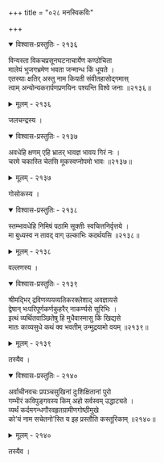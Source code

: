 +++
title = "०२८ मनस्विकविः"

+++



<details open><summary>विश्वास-प्रस्तुतिः - २१३६</summary>

विन्यस्ता विकचप्रसूनघटनाचार्येण कण्ठोचिता  
मालेयं भुजगभ्रमेण भवता जन्मान्ध किं धूयते ।  
एतस्याः क्षतिर् अस्तु नाम कियती संवीतहासोद्गमास्  
त्वाम् अन्योन्यकरार्पणप्रणयिनः पश्यन्ति विश्वे जनाः ॥२१३६॥
</details>

<details><summary>मूलम् - २१३६</summary>

विन्यस्ता विकचप्रसूनघटनाचार्येण कण्ठोचिता  
मालेयं भुजगभ्रमेण भवता जन्मान्ध किं धूयते ।  
एतस्याः क्षतिर् अस्तु नाम कियती संवीतहासोद्गमास्  
त्वाम् अन्योन्यकरार्पणप्रणयिनः पश्यन्ति विश्वे जनाः ॥२१३६॥
</details>


जलचन्द्रस्य ।  



<details open><summary>विश्वास-प्रस्तुतिः - २१३७</summary>

अवधेहि क्षणम् एहि भ्रातर् भावज्ञ भावय गिरं नः ।  
चरमे चकास्ति चेतसि मूकस्वप्नोपमो भावः ॥२१३७॥
</details>

<details><summary>मूलम् - २१३७</summary>

अवधेहि क्षणम् एहि भ्रातर् भावज्ञ भावय गिरं नः ।  
चरमे चकास्ति चेतसि मूकस्वप्नोपमो भावः ॥२१३७॥
</details>


गोसोकस्य ।  



<details open><summary>विश्वास-प्रस्तुतिः - २१३८</summary>

स्तम्भावधेहि निमिषं पठामि सूक्तीः स्वचित्तनिर्वृत्तये ।  
मा बुध्यस्व न तावद् वाग् उल्काभिः कदर्थयसि ॥२१३८॥
</details>

<details><summary>मूलम् - २१३८</summary>

स्तम्भावधेहि निमिषं पठामि सूक्तीः स्वचित्तनिर्वृत्तये ।  
मा बुध्यस्व न तावद् वाग् उल्काभिः कदर्थयसि ॥२१३८॥
</details>


वल्लणस्य ।  



<details open><summary>विश्वास-प्रस्तुतिः - २१३९</summary>

श्रीमद्भिर् द्रविणव्ययव्यतिकरक्लेशाद् अवज्ञायसे  
द्वेषान् भःपरिपूर्णकर्णकुहरैर् नाकर्ण्यसे सूरिभिः ।  
इत्थं व्यर्थितवाञ्छितेषु हि मुधैवास्मासु किं खिद्यसे  
मातः काव्यसुधे कथं क्व भवतीम् उन्मुद्रयामो वयम् ॥२१३९॥
</details>

<details><summary>मूलम् - २१३९</summary>

श्रीमद्भिर् द्रविणव्ययव्यतिकरक्लेशाद् अवज्ञायसे  
द्वेषान् भःपरिपूर्णकर्णकुहरैर् नाकर्ण्यसे सूरिभिः ।  
इत्थं व्यर्थितवाञ्छितेषु हि मुधैवास्मासु किं खिद्यसे  
मातः काव्यसुधे कथं क्व भवतीम् उन्मुद्रयामो वयम् ॥२१३९॥
</details>


तस्यैव ।  



<details open><summary>विश्वास-प्रस्तुतिः - २१४०</summary>

अर्वाचीनवचः प्रपञ्चसुखिनां दुःशिक्षितानां पुरो   
गम्भीरं कविपुङ्गवस्य किम् अहो सर्वस्वम् उद्धाट्यते ।  
व्यर्थं कर्दमगन्धगौरवहृतग्रामीणगोष्ठीमुखे   
को’यं नाम सचेतनो’स्ति य इह प्रस्तौति कस्तूरिकाम् ॥२१४०॥
</details>

<details><summary>मूलम् - २१४०</summary>

अर्वाचीनवचः प्रपञ्चसुखिनां दुःशिक्षितानां पुरो   
गम्भीरं कविपुङ्गवस्य किम् अहो सर्वस्वम् उद्धाट्यते ।  
व्यर्थं कर्दमगन्धगौरवहृतग्रामीणगोष्ठीमुखे   
को’यं नाम सचेतनो’स्ति य इह प्रस्तौति कस्तूरिकाम् ॥२१४०॥
</details>


तस्यैव ।  

